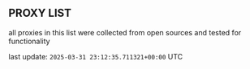 ## PROXY LIST

all proxies in this list were collected from open sources and tested for functionality

last update: `2025-03-31 23:12:35.711321+00:00` UTC